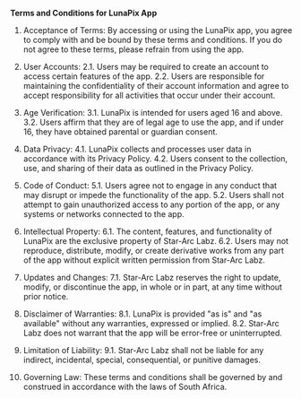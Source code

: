**Terms and Conditions for LunaPix App**

1. Acceptance of Terms:
By accessing or using the LunaPix app, you agree to comply with and be bound by these terms and conditions. If you do not agree to these terms, please refrain from using the app.

2. User Accounts:
2.1. Users may be required to create an account to access certain features of the app.
2.2. Users are responsible for maintaining the confidentiality of their account information and agree to accept responsibility for all activities that occur under their account.

3. Age Verification:
3.1. LunaPix is intended for users aged 16 and above.
3.2. Users affirm that they are of legal age to use the app, and if under 16, they have obtained parental or guardian consent.

4. Data Privacy:
4.1. LunaPix collects and processes user data in accordance with its Privacy Policy.
4.2. Users consent to the collection, use, and sharing of their data as outlined in the Privacy Policy.

5. Code of Conduct:
5.1. Users agree not to engage in any conduct that may disrupt or impede the functionality of the app.
5.2. Users shall not attempt to gain unauthorized access to any portion of the app, or any systems or networks connected to the app.

6. Intellectual Property:
6.1. The content, features, and functionality of LunaPix are the exclusive property of Star-Arc Labz.
6.2. Users may not reproduce, distribute, modify, or create derivative works from any part of the app without explicit written permission from Star-Arc Labz.

7. Updates and Changes:
7.1. Star-Arc Labz reserves the right to update, modify, or discontinue the app, in whole or in part, at any time without prior notice.

8. Disclaimer of Warranties:
8.1. LunaPix is provided "as is" and "as available" without any warranties, expressed or implied.
8.2. Star-Arc Labz does not warrant that the app will be error-free or uninterrupted.

9. Limitation of Liability:
9.1. Star-Arc Labz shall not be liable for any indirect, incidental, special, consequential, or punitive damages.

10. Governing Law:
These terms and conditions shall be governed by and construed in accordance with the laws of South Africa.

